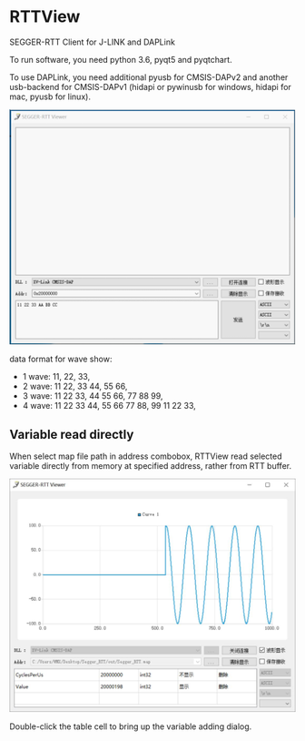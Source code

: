 # RTTView
SEGGER-RTT Client for J-LINK and DAPLink

To run software, you need python 3.6, pyqt5 and pyqtchart.

To use DAPLink, you need additional pyusb for CMSIS-DAPv2 and another usb-backend for CMSIS-DAPv1 (hidapi or pywinusb for windows, hidapi for mac, pyusb for linux).

![](./截屏.gif)

data format for wave show:
+ 1 wave: 11, 22, 33,
+ 2 wave: 11 22, 33 44, 55 66,
+ 3 wave: 11 22 33, 44 55 66, 77 88 99,
+ 4 wave: 11 22 33 44, 55 66 77 88, 99 11 22 33,


## Variable read directly
When select map file path in address combobox, RTTView read selected variable directly from memory at specified address, rather from RTT buffer.

![](./截屏.jpg)

Double-click the table cell to bring up the variable adding dialog.

